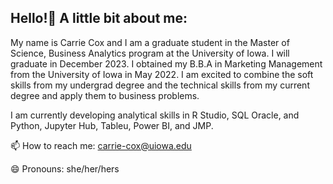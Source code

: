 ## Hello!👋 A little bit about me:

My name is Carrie Cox and I am a graduate student in the Master of Science, Business Analytics program at the University of Iowa. I will graduate in December 2023. I obtained my B.B.A in Marketing Management from the University of Iowa in May 2022. I am excited to combine the soft skills from my undergrad degree and the technical skills from my current degree and apply them to business problems.

I am currently developing analytical skills in R Studio, SQL Oracle, and Python, Jupyter Hub, Tableu, Power BI, and JMP.

📫 How to reach me: carrie-cox@uiowa.edu

😄 Pronouns: she/her/hers


<!--
**CarrieCox/CarrieCox** is a ✨ _special_ ✨ repository because its `README.md` (this file) appears on your GitHub profile.


